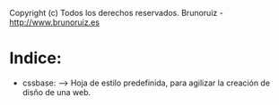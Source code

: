 Copyright (c) Todos los derechos reservados. Brunoruiz - http://www.brunoruiz.es

Indice:
=========

* cssbase: --> Hoja de estilo predefinida, para agilizar la creación de disño de una web.

